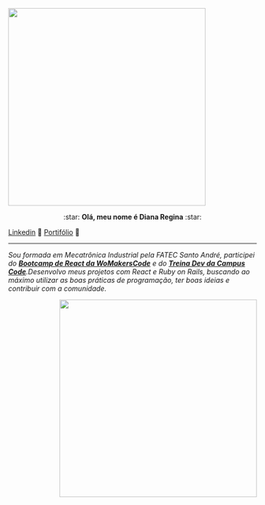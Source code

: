 <img src="https://user-images.githubusercontent.com/46378210/87106214-4a117480-c233-11ea-9956-633d796947f0.png" width="400"/>

<p align="center">
:star: <strong>Olá, meu nome é Diana Regina</strong> :star:
  
[Linkedin](https://www.linkedin.com/in/diana-regina-a96840173/) :small_blue_diamond: [Portifólio](https://dianaregina.netlify.app/) :small_blue_diamond:

<hr>

<em>

Sou formada em Mecatrônica Industrial pela FATEC Santo André, participei do [**Bootcamp de React da WoMakersCode**](https://github.com/reginadiana/womakerscode-react) e do [**Treina Dev da Campus Code**](https://github.com/reginadiana/treina-dev-turma-3).Desenvolvo meus projetos com React e Ruby on Rails, buscando ao máximo utilizar as boas práticas de programação, ter boas ideias e contribuir com a comunidade.

</em>
</p>

<p align="right">
<img src="https://user-images.githubusercontent.com/46378210/87106217-4b42a180-c233-11ea-855c-5332d1651e3a.png" width="400"/>
</p>
